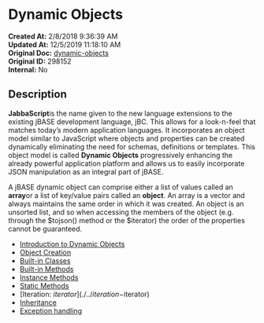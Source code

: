 # Dynamic Objects

**Created At:** 2/8/2018 9:36:39 AM  
**Updated At:** 12/5/2019 11:18:10 AM  
**Original Doc:** [dynamic-objects](https://docs.jbase.com/42948-dynamic-objects/dynamic-objects)  
**Original ID:** 298152  
**Internal:** No  


## Description

**JabbaScript**is the name given to the new language extensions to the existing jBASE development language, jBC. This allows for a look-n-feel that matches today’s modern application languages. It incorporates an object model similar to JavaScript where objects and properties can be created dynamically eliminating the need for schemas, definitions or templates. This object model is called **Dynamic Objects** progressively enhancing the already powerful application platform and allows us to easily incorporate JSON manipulation as an integral part of jBASE.

A jBASE dynamic object can comprise either a list of values called an **array**or a list of key/value pairs called an **object**. An array is a vector and always maintains the same order in which it was created. An object is an unsorted list, and so when accessing the members of the object (e.g. through the $tojson() method or the $iterator) the order of the properties cannot be guaranteed.

- [Introduction to Dynamic Objects](./../introduction-to-dynamic-objects)
- [Object Creation](./../dynamic-objects-object-creation)
- [Built-in Classes](./../dynamic-objects-built-in-classes)
- [Built-in Methods](./../dynamic-objects-built-in-methods)
- [Instance Methods](./../dynamic-objects-instance-methods)
- [Static Methods](./../dynamic-objects-static-methods)
- [Iteration: $iterator](./../iteration-$iterator)
- [Inheritance](./../dynamic-objects-inheritance)
- [Exception handling](./../exceptions-try-&-catch-&-throw-&-$setcatch%28%29)

